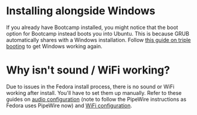 # Installing alongside Windows

If you already have Bootcamp installed, you might notice that the boot option for Bootcamp instead boots you into Ubuntu. This is because GRUB automatically shares with a Windows installation. Follow [this guide on triple booting](https://wiki.t2linux.org/guides/windows/#if-windows-is-installed-first) to get Windows working again.

# Why isn't sound / WiFi working?

Due to issues in the Fedora install process, there is no sound or WiFi working after install. You'll have to set them up manually.
Refer to these guides on [audio configuration](https://wiki.t2linux.org/guides/audio-config) (note to follow the PipeWire instructions as Fedora uses PipeWire now) and [WiFi configuration](https://wiki.t2linux.org/guides/wifi/).
